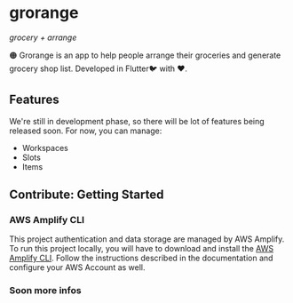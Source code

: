 # grorange

_grocery + arrange_

🟠 Grorange is an app to help people arrange their groceries and generate grocery shop list.
Developed in Flutter🐦 with ❤️.

## Features
We're still in development phase, so there will be lot of features being released soon.
For now, you can manage:
 - Workspaces
 - Slots
 - Items

## Contribute: Getting Started

### AWS Amplify CLI
This project authentication and data storage are managed by AWS Amplify.
To run this project locally, you will have to download and install the [AWS Amplify CLI](https://docs.amplify.aws/javascript/tools/cli/start/set-up-cli/).
Follow the instructions described in the documentation and configure your AWS Account as well.


### Soon more infos